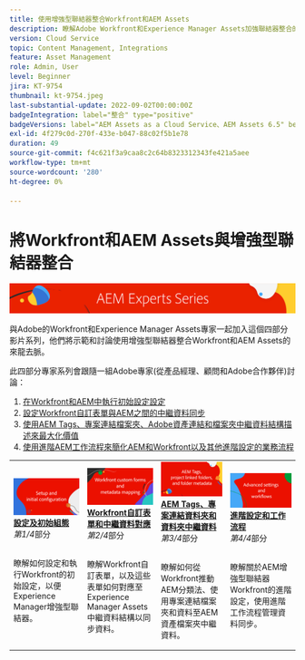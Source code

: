 ```yaml
---
title: 使用增強型聯結器整合Workfront和AEM Assets
description: 瞭解Adobe Workfront和Experience Manager Assets加強聯結器整合的基本概念。
version: Cloud Service
topic: Content Management, Integrations
feature: Asset Management
role: Admin, User
level: Beginner
jira: KT-9754
thumbnail: kt-9754.jpeg
last-substantial-update: 2022-09-02T00:00:00Z
badgeIntegration: label="整合" type="positive"
badgeVersions: label="AEM Assets as a Cloud Service、AEM Assets 6.5" before-title="false"
exl-id: 4f279c0d-270f-433e-b047-88c02f5b1e78
duration: 49
source-git-commit: f4c621f3a9caa8c2c64b8323312343fe421a5aee
workflow-type: tm+mt
source-wordcount: '280'
ht-degree: 0%

---
```


# 將Workfront和AEM Assets與增強型聯結器整合

![AEM專家系列](./assets/banner.png)

與Adobe的Workfront和Experience Manager Assets專家一起加入這個四部分影片系列，他們將示範和討論使用增強型聯結器整合Workfront和AEM Assets的來龍去脈。

此四部分專家系列會跟隨一組Adobe專家(從產品經理、顧問和Adobe合作夥伴)討論：

1. [在Workfront和AEM中執行初始設定設定](./setup.md)
2. [設定Workfront自訂表單與AEM之間的中繼資料同步](./custom-forms.md)
3. [使用AEM Tags、專案連結檔案夾、Adobe資產連結和檔案夾中繼資料結構描述來最大化價值](./aem-tags-project-linked-folders-and-folder-metadata.md)
4. [使用進階AEM工作流程來簡化AEM和Workfront以及其他進階設定的業務流程](./advanced-settings-and-workflows.md)

<table>
  <td>
      <a href="./setup.md">
        <img alt="設定和初始設定" 
             src="./assets/setup.png">
      </a>
      <div>
         <a href="./setup.md"><strong>設定及初始組態</strong></a>
         <br/><em>第1/4</em>部分
      </div>
      <p>
        <br/>
         瞭解如何設定和執行Workfront的初始設定，以便Experience Manager增強型聯結器。
      </p>
   </td>
   <!-- Workfront custom forms and metadata mapping -->
   <td>
      <a href="./custom-forms.md">
        <img alt="Workfront自訂表單和中繼資料對應" 
             src="./assets/custom-forms.png">
      </a>
      <div>
         <a href="./custom-forms.md"><strong>Workfront自訂表單和中繼資料對應</strong></a>
         <br/><em>第2/4</em>部分
      </div>
      <p>
        <br/>
         瞭解Workfront自訂表單，以及這些表單如何對應至Experience Manager Assets中繼資料結構以同步資料。
      </p>
    </td>
    <!-- AEM Tags, project linked folders, and folder metadata -->
    <td>
      <a href="./aem-tags-project-linked-folders-and-folder-metadata.md">
        <img alt="AEM Tags、專案連結資料夾和資料夾中繼資料" 
             src="./assets/aem-tags.png">
      </a>
      <div>
         <a href="./aem-tags-project-linked-folders-and-folder-metadata.md"><strong>AEM Tags、專案連結資料夾和資料夾中繼資料</strong></a>
         <br/><em>第3/4</em>部分 
      </div>
      <p>
        <br/>
            瞭解如何從Workfront推動AEM分類法、使用專案連結檔案夾和資料至AEM資產檔案夾中繼資料。
      </p>
   </td>   
   <!-- Advanced workflows -->
    <td>
      <a href="./advanced-settings-and-workflows.md">
        <img alt="進階設定和工作流程" 
             src="./assets/advanced.png">
      </a>
      <div>
         <a href="./advanced-settings-and-workflows.md"><strong>進階設定和工作流程</strong></a>
         <br/><em>第4/4</em>部分
      </div>
      <p>
        <br/>
            瞭解關於AEM增強型聯結器Workfront的進階設定，使用進階工作流程管理資料同步。
      </p>
   </td>
  </tr>  
</tbody></table>
